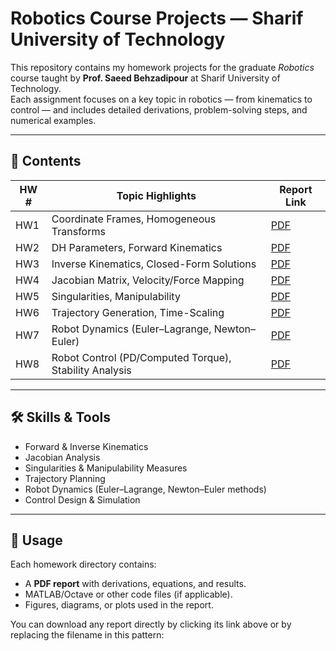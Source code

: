 # Robotics Course Projects — Sharif University of Technology

This repository contains my homework projects for the graduate *Robotics* course taught by **Prof. Saeed Behzadipour** at Sharif University of Technology.  
Each assignment focuses on a key topic in robotics — from kinematics to control — and includes detailed derivations, problem-solving steps, and numerical examples.

---

## 📂 Contents

| HW # | Topic Highlights                                      | Report Link |
|------|-------------------------------------------------------|-------------|
| HW1  | Coordinate Frames, Homogeneous Transforms             | [PDF](HW1_report_Safizadeh_Mohammadsaeed_400105841.pdf) |
| HW2  | DH Parameters, Forward Kinematics                     | [PDF](HW2-Safizadeh-Mohammadsaeed-400105841.pdf) |
| HW3  | Inverse Kinematics, Closed-Form Solutions              | [PDF](HW3_report_Safizadeh_Mohammadsaeed_400105841.pdf) |
| HW4  | Jacobian Matrix, Velocity/Force Mapping                | [PDF](HW4_report_Safizadeh_Mohammadsaeed_400105841.pdf) |
| HW5  | Singularities, Manipulability                          | [PDF](HW5_report_Safizadeh_Mohammadsaeed_400105841.pdf) |
| HW6  | Trajectory Generation, Time-Scaling                    | [PDF](HW6_report_Safizadeh_Mohammadsaeed_400105841.pdf) |
| HW7  | Robot Dynamics (Euler–Lagrange, Newton–Euler)          | [PDF](HW7_report_Safizadeh_Mohammadsaeed_400105841.pdf) |
| HW8  | Robot Control (PD/Computed Torque), Stability Analysis | [PDF](HW8_report_Safizadeh_Mohammadsaeed_400105841.pdf) |

---

## 🛠 Skills & Tools
- Forward & Inverse Kinematics
- Jacobian Analysis
- Singularities & Manipulability Measures
- Trajectory Planning
- Robot Dynamics (Euler–Lagrange, Newton–Euler methods)
- Control Design & Simulation

---

## 📜 Usage
Each homework directory contains:
- A **PDF report** with derivations, equations, and results.
- MATLAB/Octave or other code files (if applicable).
- Figures, diagrams, or plots used in the report.

You can download any report directly by clicking its link above or by replacing the filename in this pattern:

